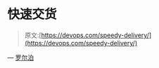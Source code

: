 # 快速交货

> 原文:[https://devops.com/speedy-delivery/](https://devops.com/speedy-delivery/)

— [罗尔泊](https://devops.com/author/breselman/)